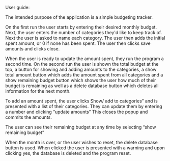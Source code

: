 User guide: 


The intended purpose of the application is a simple budgeting tracker. 

On the first run the user starts by entering their desired monthly budget. Next, the user enters the number of categories they'd like to keep track of. Next the user is asked to name each category. The user then adds the initial spent amount, or 0 if none has been spent. The user then clicks save amounts and clicks close. 

When the user is ready to update the amount spent, they run the program a second time. On the second run the user is shown the total budget at the top, a button for showing and adding amounts to the categories, a show total amount button which adds the amount spent from all categories and a show remaining budget button which shows the user how much of their budget is remaining as well as a delete database button which deletes all information for the next month.

To add an amount spent, the user clicks Show/ add to categories” and is presented with a list of their categories. They can update them by entering a number and clicking “update amounts” This closes the popup and commits the amounts.

The user can see their remaining budget at any time by selecting “show remaining budget”

When the month is over, or the user wishes to reset, the delete database button is used. When clicked the user is presented with a warning and upon clicking yes, the database is deleted and the program reset.

